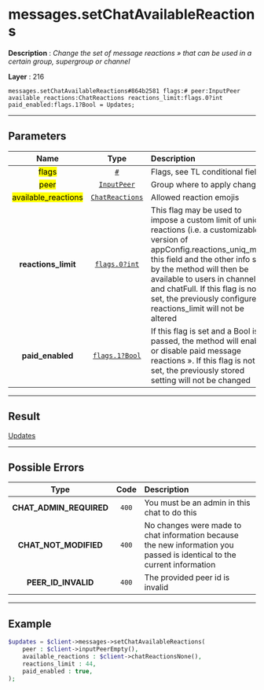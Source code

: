 # messages.setChatAvailableReactions

**Description** : *Change the set of message reactions &raquo; that can be used in a certain group, supergroup or channel*

**Layer** : 216

```tl
messages.setChatAvailableReactions#864b2581 flags:# peer:InputPeer available_reactions:ChatReactions reactions_limit:flags.0?int paid_enabled:flags.1?Bool = Updates;
```

---

## Parameters

| Name | Type | Description |
| :---: | :---: | :--- |
| <mark>flags</mark> | [`#`](type/#) | Flags, see TL conditional fields |
| <mark>peer</mark> | [`InputPeer`](type/InputPeer) | Group where to apply changes |
| <mark>available_reactions</mark> | [`ChatReactions`](type/ChatReactions) | Allowed reaction emojis |
| **reactions_limit** | [`flags.0?int`](type/int) | This flag may be used to impose a custom limit of unique reactions (i.e. a customizable version of appConfig.reactions_uniq_max); this field and the other info set by the method will then be available to users in channelFull and chatFull. If this flag is not set, the previously configured reactions_limit will not be altered |
| **paid_enabled** | [`flags.1?Bool`](type/Bool) | If this flag is set and a Bool is passed, the method will enable or disable paid message reactions ». If this flag is not set, the previously stored setting will not be changed |

---

## Result

[Updates](type/Updates)

---

## Possible Errors

| Type | Code | Description |
| :---: | :---: | :--- |
| **CHAT_ADMIN_REQUIRED** | `400` | You must be an admin in this chat to do this |
| **CHAT_NOT_MODIFIED** | `400` | No changes were made to chat information because the new information you passed is identical to the current information |
| **PEER_ID_INVALID** | `400` | The provided peer id is invalid |

---

## Example

```php
$updates = $client->messages->setChatAvailableReactions(
	peer : $client->inputPeerEmpty(),
	available_reactions : $client->chatReactionsNone(),
	reactions_limit : 44,
	paid_enabled : true,
);
```